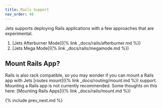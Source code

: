 ```yaml
---
title: Rails Support
nav_order: 48
---
```


Jets supports deploying Rails applications with a few approaches that are experimental.

1. [Jets Afterburner Mode]({% link _docs/rails/afterburner.md %})
2. [Jets Mega Mode]({% link _docs/rails/megamode.md %})

## Mount Rails App?

Rails is also rack compatible, so you may wonder if you can mount a Rails app with Jets [routes mount]({% link _docs/routing/mount.md %}) support. Mounting a Rails app is not currently recommended. Some thoughts on this here: [Mounting Rails Apps]({% link _docs/rails/mount.md %})

{% include prev_next.md %}
